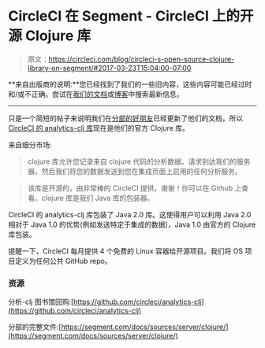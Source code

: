 # CircleCI 在 Segment - CircleCI 上的开源 Clojure 库

> 原文：<https://circleci.com/blog/circleci-s-open-source-clojure-library-on-segment/#2017-03-23T15:04:00-07:00>

**来自出版商的说明:**您已经找到了我们的一些旧内容，这些内容可能已经过时和/或不正确。尝试在[我们的文档](https://circleci.com/docs/)或[博客](https://circleci.com/blog/)中搜索最新信息。

* * *

只是一个简短的帖子来说明我们在[分部的](https://segment.com/)[好朋友](https://circleci.com/blog/continuous-integration-at-segment/)已经更新了他们的文档，所以 [CircleCI 的 analytics-clj 库](https://segment.com/docs/sources/server/clojure/)现在是他们的官方 Clojure 库。

来自细分市场:

> clojure 库允许您记录来自 clojure 代码的分析数据。请求到达我们的服务器，然后我们将您的数据发送到您在集成页面上启用的任何分析服务。

> 该库是开源的，由非常棒的 CircleCI 提供，谢谢！你可以在 Github 上查看。clojure 库是我们 Java 库的包装器。

CircleCI 的 analytics-clj 库包装了 Java 2.0 库。这使得用户可以利用 Java 2.0 相对于 Java 1.0 的优势(例如发送特定于集成的数据)，Java 1.0 由官方的 Clojure 库包装。

提醒一下，CircleCI 每月提供 4 个免费的 Linux 容器给开源项目。我们将 OS 项目定义为任何公共 GitHub repo。

### 资源

分析-clj 图书馆回购:[https://github.com/circleci/analytics-clj](https://github.com/circleci/analytics-clj)

分部的完整文件:[https://segment.com/docs/sources/server/clojure/](https://segment.com/docs/sources/server/clojure/)